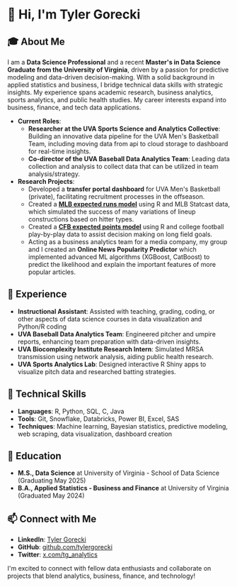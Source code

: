 # 👋 Hi, I'm Tyler Gorecki

## 🎓 About Me
I am a **Data Science Professional** and a recent **Master's in Data Science Graduate from the University of Virginia**, driven by a passion for predictive modeling and data-driven decision-making. With a solid background in applied statistics and business, I bridge technical data skills with strategic insights. My experience spans academic research, business analytics, sports analytics, and public health studies. My career interests expand into business, finance, and tech data applications.

- **Current Roles**:
  - **Researcher at the UVA Sports Science and Analytics Collective**: Building an innovative data pipeline for the UVA Men's Basketball Team, including moving data from api to cloud storage to dashboard for real-time insights.
  - **Co-director of the UVA Baseball Data Analytics Team**: Leading data collection and analysis to collect data that can be utilized in team analysis/strategy.
- **Research Projects**:
  - Developed a **transfer portal dashboard** for UVA Men's Basketball (private), facilitating recruitment processes in the offseason.
  - Created a [**MLB expected runs model**](https://github.com/tylergorecki/mlb-expected-runs) using R and MLB Statcast data, which simulated the success of many variations of lineup constructions based on hitter types.
  - Created a [**CFB expected points model**](https://github.com/tylergorecki/cfb-expected-points) using R and college football play-by-play data to assist decision making on long field goals.
  - Acting as a business analytics team for a media company, my group and I created an **Online News Popularity Predictor** which implemented advanced ML algorithms (XGBoost, CatBoost) to predict the likelihood and explain the important features of more popular articles.

## 💼 Experience
- **Instructional Assistant**: Assisted with teaching, grading, coding, or other aspects of data science courses in data visualization and Python/R coding
- **UVA Baseball Data Analytics Team**: Engineered pitcher and umpire reports, enhancing team preparation with data-driven insights.
- **UVA Biocomplexity Institute Research Intern**: Simulated MRSA transmission using network analysis, aiding public health research.
- **UVA Sports Analytics Lab**: Designed interactive R Shiny apps to visualize pitch data and researched batting strategies.

## 🔧 Technical Skills
- **Languages**: R, Python, SQL, C, Java
- **Tools**: Git, Snowflake, Databricks, Power BI, Excel, SAS
- **Techniques**: Machine learning, Bayesian statistics, predictive modeling, web scraping, data visualization, dashboard creation

## 📘 Education
- **M.S., Data Science** at University of Virginia - School of Data Science (Graduating May 2025)
- **B.A., Applied Statistics - Business and Finance** at University of Virginia (Graduated May 2024)

## 📫 Connect with Me
- **LinkedIn**: [Tyler Gorecki](https://linkedin.com/in/tylergorecki)
- **GitHub**: [github.com/tylergorecki](https://github.com/tylergorecki)
- **Twitter**: [x.com/tg_analytics](https://x.com/tg_analytics)

I'm excited to connect with fellow data enthusiasts and collaborate on projects that blend analytics, business, finance, and technology!
